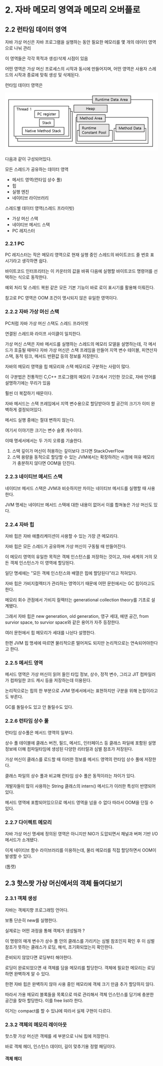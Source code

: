 # 2. 자바 메모리 영역과 메모리 오버플로

## 2.2 런타임 데이터 영역

자바 가상 머신은 자바 프로그램을 실행하는 동안 필요한 메모리를 몇 개의 데이터 영역으로 나눠 관리

이 영역들은 각각 목적과 생성/삭제 시점이 있음

어떤 영역은 가상 머신 프로세스의 시작과 동시에 만들어지며, 어떤 영역은 사용자 스레드의 시작과 종료에 맞춰 생성 및 삭제된다.

런타임 데이터 영역은

![alt text](images/image.png)

다음과 같이 구성되어있다.

모든 스레드가 공유하는 데이터 영역

- 메서드 영역(런타임 상수 풀)
- 힙
- 실행 엔진
- 네이티브 라이브러리

스레드별 데이터 영역(스레드 프라이빗)

- 가상 머신 스택
- 네이티브 메서드 스택
- PC 레지스터

### 2.2.1 PC

PC 레지스터는 작은 메모리 영역으로 현재 실행 중인 스레드의 바이트코드 줄 번호 표시기라고 생각하면 쉽다.

바이트코드 인터프리터는 이 카운터의 값을 바꿔 다음에 실행할 바이트코드 명령어를 선택하는 식으로 동작한다.

예외 처리 및 스레드 복원 같은 모든 기본 기능이 바로 로이 표시기를 활용해 이뤄진다.

참고로 PC 영역은 OOM 조건이 명시되지 않은 유일한 영역이다.

### 2.2.2 자바 가상 머신 스택

PC처럼 자바 가상 머신 스택도 스레드 프라이빗

연결된 스레드와 라이프 사이클이 일치한다.

가상 머신 스택은 자바 메서드를 실행하는 스레드의 메모리 모델을 설명하는데, 각 메서드가 호출될 때마다 자바 가상 머신은 스택 프레임을 만들어 지역 변수 테이블, 피연산자 스택, 동적 링크, 메서드 반환값 등의 정보를 저장한다.

자바의 메모리 영역을 힙 메모리와 스택 메모리로 구분하는 사람이 많다.

이 구분법은 전통적인 C,C++ 프로그램의 메모리 구조에서 기인한 것으로, 자바 언어를 설명하기에는 무리가 있음

훨씬 더 복잡하기 때문이다.

자바 메서드는 스택 프레임에서 지역 변수용으로 할당받아야 할 공간의 크기가 이미 완벽하게 결정되어있다.

메서드 실행 중에는 절대 변하지 않는다.

여기서 이야기한 크기는 변수 슬롯 개수이다.

이때 명세서에서는 두 가지 오류를 기술한다.

1. 스택 깊이가 머신이 허용하는 깊이보다 크다면 StackOverFlow
2. 스택 용량을 동적으로 할당할 수 있는 JVM에서는 확장하려는 시점에 여유 메모리가 충분하지 않다면 OOM을 던진다.

### 2.2.3 네이티브 메서드 스택

네이티브 메서드 스택은 JVM과 비슷하지만 차이는 네이티브 메서드를 실행할 때 사용한다.

JVM 명세는 네이티브 메서드 스택에 대한 내용이 없어서 이를 합쳐놓은 가상 머신도 있다.

### 2.2.4 자바 힙

자바 힙은 자바 애플리케이션이 사용할 수 있는 가장 큰 메모리다.

자바 힙은 모든 스레드가 공유하며 가상 머신이 구동될 때 만들어진다.

이 메모리 영역의 유일한 목적은 객체 인스턴스를 저장하는 것이고, 자바 세계의 거의 모든 객체 인스턴스가 이 영역에 할당된다.

일단 명세에는 "모든 객체 인스턴스와 배열은 힙에 할당된다"라고 적혀있다.

자바 힙은 가비지컬렉터가 관리하는 영역이기 때문에 어떤 문헌에서는 GC 힙이라고도 한다.

메모리 회수 관점에서 가비지 컬렉터는 generational collection theory를 기초로 설계됐다.

그래서 자바 힙은 new generation, old generation, 영구 세대, 에덴 공간, from survior space, to survior space와 같은 용어가 자주 등장한다.

여러 문헌에서 힙 메모리가 세대를 나뉜다 설명한다.

한편 JVM 힙 명세에 따르면 물리적으론 떨어져도 되지만 논리적으로는 연속되어야한다고 한다.

### 2.2.5 메서드 영역

메서드 영역은 가상 머신이 읽어 들인 타입 정보, 상수, 정적 변수, 그리고 JIT 컴파일러가 컴파일한 코드 캐시 등을 저장하는데 이용된다.

논리적으로는 힙의 한 부분으로 JVM 명세서에서는 표현하지만 구분을 위해 논힙이라고도 부른다.

GC를 돌릴수도 있고 안 돌릴수도 있다.

### 2.2.6 런타임 상수 풀

런타임 상수풀은 메서드 영역의 일부다.

상수 풀 테이블에 클래스 버전, 필드, 메서드, 인터페이스 등 클래스 파일에 포함된 설명 정보에 더해 컴파일타임에 생성된 다양한 리터럴과 심벌 참조가 저장된다.

가상 머신이 클래스를 로드할 때 이러한 정보를 메서드 영역의 런타임 상수 풀에 저장한다.

클래스 파일의 상수 풀과 비교해 런타임 상수 풀은 동적이라는 차이가 있다.

개발자들이 많이 사용하는 String 클래스의 intern() 메서드가 이러한 특성이 반영되어있다.

메서드 영역에 포함되어있으므로 메서드 영역을 넘을 수 없다 따라서 OOM을 던질 수 있다.

### 2.2.7 다이렉트 메모리

자바 가상 머신 명세에 정의된 영역은 아니지만 NIO가 도압되면서 채널과 버퍼 기반 I/O 메서드가 소개됐다.

이게 네이티브 함수 라이브러리를 이용하는데, 물리 메모리를 직접 할당하면서 OOM이 발생할 수 있다.

(톰캣)

## 2.3 핫스팟 가상 머신에서의 객체 들여다보기

### 2.3.1 객체 생성

자바는 객체지향 프로그래밍 언어다.

보통 단순히 new를 실행한다.

실제로는 어떤 과정을 통해 객체가 생성될까 ?

이 명령의 매개 변수가 상수 풀 안의 클래스를 가리키는 심벌 참조인지 확인 후 이 심벌 참조가 뜻하는 클래스가
로딩, 해석, 초기화되었는지 확인한다.

준비되지 않았다면 로딩부터 해야한다.

로딩이 완료되었으면 새 객체를 담을 메모리를 할당한다. 객체에 필요한 메모리는 로딩하면 완벽하게 알 수 있다.

한편 자바 힙은 완벽하지 않아 사용 중인 메모리에 객체 크기 만큼 추가 할당하지 않다.

따라서 가용 메모리 블록들을 목록으로 따로 관리해서 객체 인스턴스를 담기에 충분한 공간을 찾아 할당한다.
이를 free list라 한다.

이거는 compact를 할 수 있냐에 따라서 실제 구현이 다르다.

### 2.3.2 객체의 메모리 레이아웃

핫스팟 가상 머신은 객체를 세 부분으로 나눠 힙에 저장한다.

바로 객체 헤더, 인스턴스 데이터, 길이 맞추기용 정렬 패딩이다.

#### 객체 헤더

####

####
